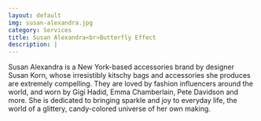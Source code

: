 ```yaml
---
layout: default
img: susan-alexandra.jpg
category: Services
title: Susan Alexandra<br>Butterfly Effect
description: |
---
```

  Susan Alexandra is a New York-based accessories brand by designer Susan Korn, whose irresistibly kitschy bags and accessories she produces are extremely compelling. They are loved by fashion influencers around the world, and worn by Gigi Hadid, Emma Chamberlain, Pete Davidson and more. She is dedicated to bringing sparkle and joy to everyday life, the world of a glittery, candy-colored universe of her own making.